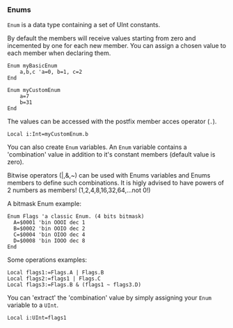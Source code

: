 ### Enums

`Enum` is a data type containing a set of UInt constants.

By default the members will receive  values starting from zero and incemented by one for each new member. You can assign a chosen value to each member when declaring them.

```
Enum myBasicEnum
	a,b,c 'a=0, b=1, c=2
End
```
```
Enum myCustomEnum
	a=7
	b=31
End
```
The values can be accessed with the postfix member acces operator (`.`).
```
Local i:Int=myCustomEnum.b
```

You can also create `Enum` variables. An `Enum` variable contains a 'combination' value in addition to it's constant members (default value is zero).

Bitwise operators (|,&,~) can be used with Enums variables and Enums members to define such combinations. It is higly advised to have powers of 2 numbers as members! (1,2,4,8,16,32,64,...not 0!)

A bitmask Enum example:
```
Enum Flags 'a classic Enum. (4 bits bitmask)
  A=$0001 'bin OOOI dec 1
  B=$0002 'bin OOIO dec 2
  C=$0004 'bin OIOO dec 4
  D=$0008 'bin IOOO dec 8
End
```
Some operations examples:
```
Local flags1:=Flags.A | Flags.B
Local flags2:=flags1 | Flags.C
Local flags3:=Flags.B & (flags1 ~ flags3.D)
```

You can 'extract' the 'combination' value by simply assigning your `Enum` variable to a `UInt`.

```
Local i:UInt=flags1
```
